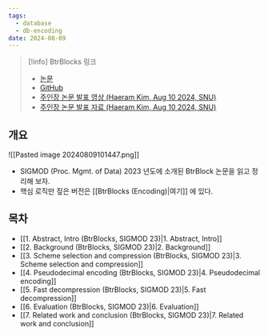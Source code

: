 ```yaml
---
tags:
  - database
  - db-encoding
date: 2024-08-09
---
```

> [!info] BtrBlocks 링크
> - [논문](https://dl.acm.org/doi/10.1145/3589263)
> - [GitHub](https://github.com/maxi-k/btrblocks)
> - [주인장 논문 발표 영상 (Haeram Kim, Aug 10 2024, SNU)](https://www.youtube.com/watch?v=WrKEhlzo3kU)
> - [주인장 논문 발표 자료 (Haeram Kim, Aug 10 2024, SNU)](https://1drv.ms/b/s!AnQMW732rqISkzjzrm8y8LHWUhW9?e=fYUdsW)

## 개요

![[Pasted image 20240809101447.png]]

- SIGMOD (Proc. Mgmt. of Data) 2023 년도에 소개된 BtrBlock 논문을 읽고 정리해 보자.
- 핵심 로직만 짚은 버전은 [[BtrBlocks (Encoding)|여기]] 에 있다.

## 목차

- [[1. Abstract, Intro (BtrBlocks, SIGMOD 23)|1. Abstract, Intro]]
- [[2. Background (BtrBlocks, SIGMOD 23)|2. Background]]
- [[3. Scheme selection and compression (BtrBlocks, SIGMOD 23)|3. Scheme selection and compression]]
- [[4. Pseudodecimal encoding (BtrBlocks, SIGMOD 23)|4. Pseudodecimal encoding]]
- [[5. Fast decompression (BtrBlocks, SIGMOD 23)|5. Fast decompression]]
- [[6. Evaluation (BtrBlocks, SIGMOD 23)|6. Evaluation]]
- [[7. Related work and conclusion (BtrBlocks, SIGMOD 23)|7. Related work and conclusion]]